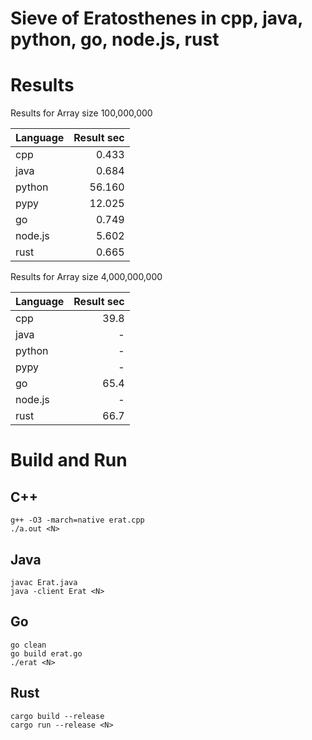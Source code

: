 # Sieve of Eratosthenes in cpp, java, python, go, node.js, rust

# Results
Results for Array size 100,000,000

| Language | Result sec |
| -------- | ----------:|
| cpp      |      0.433 |
| java     |      0.684 |
| python   |     56.160 |
| pypy     |     12.025 |
| go       |      0.749 |
| node.js  |      5.602 |
| rust     |      0.665 |


Results for Array size 4,000,000,000

| Language | Result sec |
| -------- | ----------:|
| cpp      |       39.8 |
| java     |          - |
| python   |          - |
| pypy     |          - |
| go       |       65.4 |
| node.js  |          - |
| rust     |       66.7 |


# Build and Run

## C++

```
g++ -O3 -march=native erat.cpp
./a.out <N>
```

## Java

```
javac Erat.java
java -client Erat <N>
```

## Go

```
go clean
go build erat.go
./erat <N>
```

## Rust

```
cargo build --release
cargo run --release <N>
```
